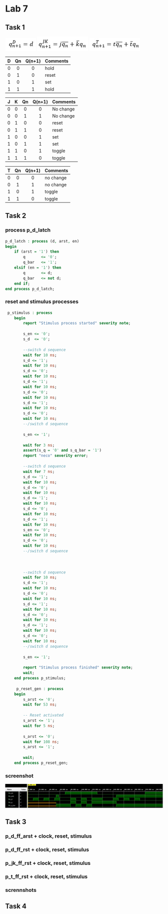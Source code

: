 # Lab 7

## Task 1

![alt text][eq1]
![alt text][eq2]
![alt text][eq3]


| **D** | **Qn** | **Q(n+1)** | **Comments** |
   | :-: | :-: | :-: | :-- |
   | 0 | 0 | 0 | hold |
   | 0 | 1 | 0 | reset |
   | 1 | 0 | 1 | set |
   | 1 | 1 | 1 | hold |

   | **J** | **K** | **Qn** | **Q(n+1)** | **Comments** |
   | :-: | :-: | :-: | :-: | :-- |
   | 0 | 0 | 0 | 0 | No change |
   | 0 | 0 | 1 | 1 | No change |
   | 0 | 1 | 0 | 0 | reset |
   | 0 | 1 | 1 | 0 | reset |
   | 1 | 0 | 0 | 1 | set |
   | 1 | 0 | 1 | 1 | set |
   | 1 | 1 | 0 | 1 | toggle |
   | 1 | 1 | 1 | 0 | toggle |

   | **T** | **Qn** | **Q(n+1)** | **Comments** |
   | :-: | :-: | :-: | :-- |
   | 0 | 0 | 0 | no change |
   | 0 | 1 | 1 | no change |
   | 1 | 0 | 1 | toggle |
   | 1 | 1 | 0 | toggle |
   
## Task 2

### process p_d_latch

```vhdl
p_d_latch : process (d, arst, en)
begin
    if (arst = '1') then
        q       <= '0';
        q_bar   <= '1';
    elsif (en = '1') then
        q       <= d;
        q_bar   <= not d;
    end if;
end process p_d_latch;
```

### reset and stimulus processes

```vhdl
 p_stimulus : process
    begin
        report "Stimulus process started" severity note;
        
        s_en <= '0';
        s_d  <= '0';
        
        --switch d sequence
        wait for 10 ns;   
        s_d <= '1';
        wait for 10 ns;
        s_d <= '0';
        wait for 10 ns;
        s_d <= '1';
        wait for 10 ns;
        s_d <= '0';
        wait for 10 ns;
        s_d <= '1';
        wait for 10 ns;
        s_d <= '0';
        wait for 10 ns;
        --/switch d sequence
        
        s_en <= '1';
        
        wait for 3 ns;
        assert(s_q = '0' and s_q_bar = '1')
        report "neco" severity error;
        
        --switch d sequence
        wait for 7 ns;   
        s_d <= '1';
        wait for 10 ns;
        s_d <= '0';
        wait for 10 ns;
        s_d <= '1';
        wait for 10 ns;
        s_d <= '0';
        wait for 10 ns;
        s_d <= '1';
        wait for 10 ns;
        s_en <= '0';
        wait for 10 ns;
        s_d <= '0';
        wait for 10 ns;
        --/switch d sequence
        
      
        
        --switch d sequence
        wait for 10 ns;   
        s_d <= '1';
        wait for 10 ns;
        s_d <= '0';
        wait for 10 ns;
        s_d <= '1';
        wait for 10 ns;
        s_d <= '0';
        wait for 10 ns;
        s_d <= '1';
        wait for 10 ns;
        s_d <= '0';
        wait for 10 ns;
        --/switch d sequence
        
        s_en <= '1';
        
        report "Stimulus process finished" severity note;
        wait;
    end process p_stimulus;  
    
     p_reset_gen : process
    begin
        s_arst <= '0';
        wait for 53 ns;
        
        -- Reset activated
        s_arst <= '1';
        wait for 5 ns;
        
        s_arst <= '0';
        wait for 108 ns;
        s_arst <= '1';
        
        wait;
    end process p_reset_gen;
```



### screenshot

![alt text][dlatch_wave]

## Task 3

### p_d_ff_arst + clock, reset, stimulus

### p_d_ff_rst + clock, reset, stimulus

### p_jk_ff_rst + clock, reset, stimulus

### p_t_ff_rst + clock, reset, stimulus

### scrennshots

## Task 4






[eq1]: https://github.com/vitoo420/Digital-electronics-1/blob/main/Labs/07-ffs/Img/rov_d.jpg "Equation D"
[eq2]: https://github.com/vitoo420/Digital-electronics-1/blob/main/Labs/07-ffs/Img/rov_jk.jpg "Equation JK"
[eq3]: https://github.com/vitoo420/Digital-electronics-1/blob/main/Labs/07-ffs/Img/rov_t.jpg "Equation T"
[dlatch_wave]: https://github.com/vitoo420/Digital-electronics-1/blob/main/Labs/07-ffs/Img/d_latch_wave.jpg "D waveform"
